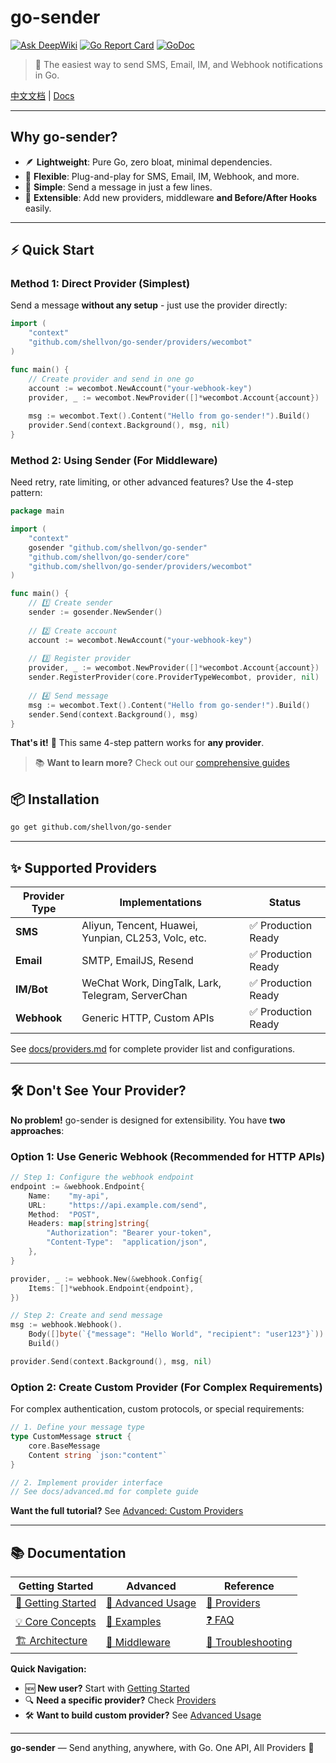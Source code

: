 # go-sender

[![Ask DeepWiki](https://deepwiki.com/badge.svg)](https://deepwiki.com/shellvon/go-sender)
[![Go Report Card](https://goreportcard.com/badge/github.com/shellvon/go-sender)](https://goreportcard.com/report/github.com/shellvon/go-sender)
[![GoDoc](https://godoc.org/github.com/shellvon/go-sender?status.svg)](https://godoc.org/github.com/shellvon/go-sender)

> 🚀 The easiest way to send SMS, Email, IM, and Webhook notifications in Go.

[中文文档](./README_CN.md) | [Docs](./docs/getting-started.md)

---

## Why go-sender?

- 🪶 **Lightweight**: Pure Go, zero bloat, minimal dependencies.
- 🧩 **Flexible**: Plug-and-play for SMS, Email, IM, Webhook, and more.
- 🚀 **Simple**: Send a message in just a few lines.
- 🔌 **Extensible**: Add new providers, middleware **and Before/After Hooks** easily.

---

## ⚡ Quick Start

### Method 1: Direct Provider (Simplest)

Send a message **without any setup** - just use the provider directly:

```go
import (
    "context"
    "github.com/shellvon/go-sender/providers/wecombot"
)

func main() {
    // Create provider and send in one go
    account := wecombot.NewAccount("your-webhook-key")
    provider, _ := wecombot.NewProvider([]*wecombot.Account{account})
    
    msg := wecombot.Text().Content("Hello from go-sender!").Build()
    provider.Send(context.Background(), msg, nil)
}
```

### Method 2: Using Sender (For Middleware)

Need retry, rate limiting, or other advanced features? Use the 4-step pattern:

```go
package main

import (
    "context"
    gosender "github.com/shellvon/go-sender"
    "github.com/shellvon/go-sender/core"
    "github.com/shellvon/go-sender/providers/wecombot"
)

func main() {
    // 1️⃣ Create sender
    sender := gosender.NewSender()
    
    // 2️⃣ Create account  
    account := wecombot.NewAccount("your-webhook-key")
    
    // 3️⃣ Register provider
    provider, _ := wecombot.NewProvider([]*wecombot.Account{account})
    sender.RegisterProvider(core.ProviderTypeWecombot, provider, nil)
    
    // 4️⃣ Send message
    msg := wecombot.Text().Content("Hello from go-sender!").Build()
    sender.Send(context.Background(), msg)
}
```

**That's it!** 🎉 This same 4-step pattern works for **any provider**.

> 📚 **Want to learn more?** Check out our [comprehensive guides](./docs/getting-started.md)

## 📦 Installation

```bash
go get github.com/shellvon/go-sender
```

---

## ✨ Supported Providers

| Provider Type | Implementations | Status |
|---------------|-----------------|--------|
| **SMS** | Aliyun, Tencent, Huawei, Yunpian, CL253, Volc, etc. | ✅ Production Ready |
| **Email** | SMTP, EmailJS, Resend | ✅ Production Ready |
| **IM/Bot** | WeChat Work, DingTalk, Lark, Telegram, ServerChan | ✅ Production Ready |
| **Webhook** | Generic HTTP, Custom APIs | ✅ Production Ready |

See [docs/providers.md](docs/providers.md) for complete provider list and configurations.

---

## 🛠 Don't See Your Provider?

**No problem!** go-sender is designed for extensibility. You have **two approaches**:

### Option 1: Use Generic Webhook (Recommended for HTTP APIs)
```go
// Step 1: Configure the webhook endpoint
endpoint := &webhook.Endpoint{
    Name:    "my-api",
    URL:     "https://api.example.com/send",
    Method:  "POST",
    Headers: map[string]string{
        "Authorization": "Bearer your-token",
        "Content-Type":  "application/json",
    },
}

provider, _ := webhook.New(&webhook.Config{
    Items: []*webhook.Endpoint{endpoint},
})

// Step 2: Create and send message
msg := webhook.Webhook().
    Body([]byte(`{"message": "Hello World", "recipient": "user123"}`)).
    Build()

provider.Send(context.Background(), msg, nil)
```

### Option 2: Create Custom Provider (For Complex Requirements)

For complex authentication, custom protocols, or special requirements:

```go
// 1. Define your message type
type CustomMessage struct {
    core.BaseMessage
    Content string `json:"content"`
}

// 2. Implement provider interface
// See docs/advanced.md for complete guide
```

**Want the full tutorial?** See [Advanced: Custom Providers](./docs/advanced.md#custom-providers)

---

## 📚 Documentation

| **Getting Started** | **Advanced** | **Reference** |
|---------------------|--------------|---------------|
| [📖 Getting Started](./docs/getting-started.md) | [🔧 Advanced Usage](./docs/advanced.md) | [🔌 Providers](./docs/providers.md) |
| [💡 Core Concepts](./docs/concepts.md) | [🧪 Examples](./docs/examples.md) | [❓ FAQ](./docs/faq.md) |
| [🏗️ Architecture](./docs/architecture.md) | [🚦 Middleware](./docs/middleware.md) | [🔧 Troubleshooting](./docs/troubleshooting.md) |

**Quick Navigation:**
- 🆕 **New user?** Start with [Getting Started](./docs/getting-started.md)
- 🔍 **Need a specific provider?** Check [Providers](./docs/providers.md)  
- 🛠 **Want to build custom provider?** See [Advanced Usage](./docs/advanced.md)

---

**go-sender** — Send anything, anywhere, with Go. One API, All Providers 🚀
